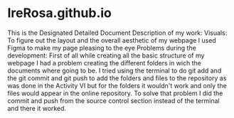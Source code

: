 # IreRosa.github.io
This is the Designated Detailed Document
    Description of my work:
        Visuals: To figure out the layout and the overall aesthetic of my webpage I used Figma to make my page pleasing to the eye
    Problems during the development:
        First of all while creating all the basic structure of my webpage I had a problem creating the different folders in wich the documents where going to be. I tried using the terminal to do git add and the git commit and git push to add the folders and files to the repository as was done in the Activity VI but for the folders it wouldn't work and only the files would appear in the online repository. To solve that problem I did the commit and push from the source control section instead of the terminal and there it worked.